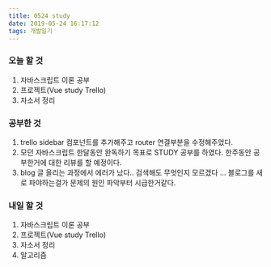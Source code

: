 ```yaml
---
title: 0524 study
date: 2019-05-24 16:17:12
tags: 개발일기
---
```


### 오늘 할 것

1. 자바스크립트 이론 공부
2. 프로젝트(Vue study Trello)
3. 자소서 정리

### 공부한 것

1. trello sidebar 컴포넌트를 추가해주고 router 연결부분을 수정해주었다.
2. 모던 자바스크립트 한달동안 완독하기 목표로 STUDY 공부를 하였다. 한주동안 공부한거에 대한 리뷰를 할 예정이다.
3. blog 글 올리는 과정에서 에러가 났다.. 검색해도 무엇인지 모르겠다 ... 블로그를 새로 파야하는걸가 문제의 원인 파악부터 시급한거같다.

### 내일 할 것

1. 자바스크립트 이론 공부
2. 프로젝트(Vue study Trello)
3. 자소서 정리
4. 알고리즘
